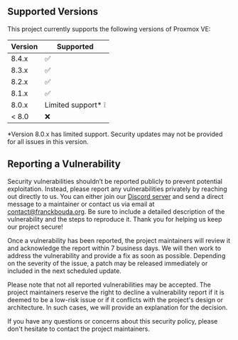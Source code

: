 ## Supported Versions
This project currently supports the following versions of Proxmox VE:

| Version | Supported          |
| ------- | ------------------ |
| 8.4.x   | :white_check_mark: |
| 8.3.x   | :white_check_mark: |
| 8.2.x   | :white_check_mark: |
| 8.1.x   | :white_check_mark: |
| 8.0.x   | Limited support* ❕| 
| < 8.0   | :x:                |

*Version 8.0.x has limited support. Security updates may not be provided for all issues in this version.

## Reporting a Vulnerability

Security vulnerabilities shouldn’t be reported publicly to prevent potential exploitation. Instead, please report any vulnerabilities privately by reaching out directly to us. You can either join our [Discord server](https://discord.gg/jsYVk5JBxq) and send a direct message to a maintainer or contact us via email at contact@franckbouda.org. Be sure to include a detailed description of the vulnerability and the steps to reproduce it. Thank you for helping us keep our project secure!

Once a vulnerability has been reported, the project maintainers will review it and acknowledge the report within 7 business days. We will then work to address the vulnerability and provide a fix as soon as possible. Depending on the severity of the issue, a patch may be released immediately or included in the next scheduled update.

Please note that not all reported vulnerabilities may be accepted. The project maintainers reserve the right to decline a vulnerability report if it is deemed to be a low-risk issue or if it conflicts with the project's design or architecture. In such cases, we will provide an explanation for the decision.

If you have any questions or concerns about this security policy, please don't hesitate to contact the project maintainers.

